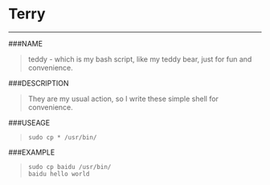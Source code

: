 Terry
===
---

###NAME
> teddy - which is my bash script, like my teddy bear, just for fun and convenience.

###DESCRIPTION
> They are my usual action, so I write these simple shell for convenience.


###USEAGE
> `sudo cp * /usr/bin/`


###EXAMPLE
> `sudo cp baidu /usr/bin/`<br>
> `baidu hello world`

